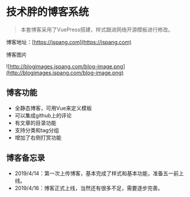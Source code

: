 # 技术胖的博客系统

> 本套博客采用了VuePress搭建，样式跟进网络开源模板进行修改。

博客地址：[https://jspang.com](https://jspang.com)

博客图片

![http://blogimages.jspang.com/blog-image.png](http://blogimages.jspang.com/blog-image.png)


## 博客功能

- 全静态博客，可用Vue来定义模板
- 可以集成github上的评论
- 有文章的目录功能
- 支持分类和tag分组
- 增加了右侧打赏功能




## 博客备忘录

- 2019/4/14：第一次上传博客，基本完成了样式和基本功能，准备五一前上线。
- 2019/4/16：博客正式上线，当然还有很多不足，需要逐步完善。

